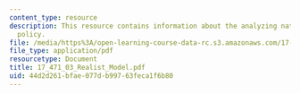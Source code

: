 ```yaml
---
content_type: resource
description: This resource contains information about the analyzing national security
  policy.
file: /media/https%3A/open-learning-course-data-rc.s3.amazonaws.com/17-471-american-national-security-policy-fall-2002/44d2d261bfae077db99763feca1f6b80_17_471_03_Realist_Model.pdf
file_type: application/pdf
resourcetype: Document
title: 17_471_03_Realist_Model.pdf
uid: 44d2d261-bfae-077d-b997-63feca1f6b80
---
```

